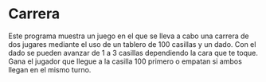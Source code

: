 # Carrera
Este programa muestra un juego en el que se lleva a cabo una carrera de dos jugares mediante el uso de un tablero de 100 casillas y un dado. Con el dado se pueden avanzar de 1 a 3 casillas dependiendo la cara que te toque. Gana el jugador que llegue a la casilla 100 primero o empatan si ambos llegan en el mismo turno.
